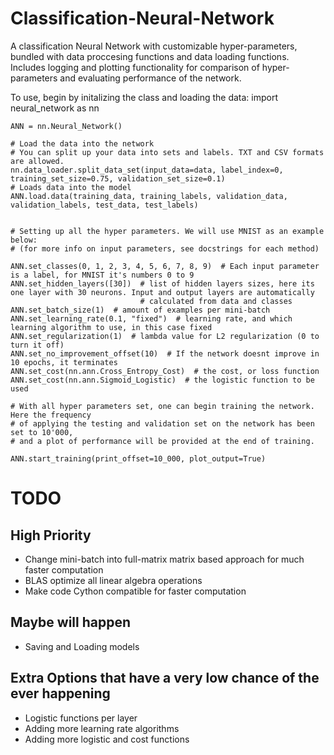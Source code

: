 # Classification-Neural-Network

A classification Neural Network with customizable hyper-parameters, bundled with data proccesing functions and data loading functions. Includes logging and plotting functionality for comparison of hyper-parameters and evaluating performance of the network.

To use, begin by initalizing the class and loading the data:
    import neural_network as nn
    
    ANN = nn.Neural_Network()
    
    # Load the data into the network
    # You can split up your data into sets and labels. TXT and CSV formats are allowed.
    nn.data_loader.split_data_set(input_data=data, label_index=0, training_set_size=0.75, validation_set_size=0.1)
    # Loads data into the model
    ANN.load.data(training_data, training_labels, validation_data, validation_labels, test_data, test_labels)
    

    # Setting up all the hyper parameters. We will use MNIST as an example below:
    # (for more info on input parameters, see docstrings for each method)

    ANN.set_classes(0, 1, 2, 3, 4, 5, 6, 7, 8, 9)  # Each input parameter is a label, for MNIST it's numbers 0 to 9
    ANN.set_hidden_layers([30])  # list of hidden layers sizes, here its one layer with 30 neurons. Input and output layers are automatically 
                                 # calculated from data and classes
    ANN.set_batch_size(1)  # amount of examples per mini-batch
    ANN.set_learning_rate(0.1, "fixed")  # learning rate, and which learning algorithm to use, in this case fixed
    ANN.set_regularization(1)  # lambda value for L2 regularization (0 to turn it off)
    ANN.set_no_improvement_offset(10)  # If the network doesnt improve in 10 epochs, it terminates
    ANN.set_cost(nn.ann.Cross_Entropy_Cost)  # the cost, or loss function
    ANN.set_cost(nn.ann.Sigmoid_Logistic)  # the logistic function to be used
    
    # With all hyper parameters set, one can begin training the network. Here the frequency
    # of applying the testing and validation set on the network has been set to 10'000,
    # and a plot of performance will be provided at the end of training.

    ANN.start_training(print_offset=10_000, plot_output=True)
# TODO
## High Priority
- Change mini-batch into full-matrix matrix based approach for much faster computation
- BLAS optimize all linear algebra operations
- Make code Cython compatible for faster computation
## Maybe will happen
- Saving and Loading models
## Extra Options that have a very low chance of the ever happening
- Logistic functions per layer
- Adding more learning rate algorithms
- Adding more logistic and cost functions
